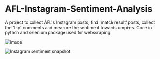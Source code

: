 # AFL-Instagram-Sentiment-Analysis
A project to collect AFL's Instagram posts, find 'match result' posts, collect the 'top' comments and measure the sentiment towards umpires. Code in python and selenium package used for webscraping. 

![image](https://github.com/user-attachments/assets/6c60dd6b-d8e1-43f9-8ff3-d2c342eff398)

![Instagram sentiment snapshot](https://github.com/user-attachments/assets/95e33d64-aa16-4d89-bd57-1da95f21eecd)
